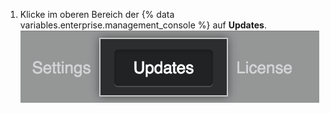 1. Klicke im oberen Bereich der {% data variables.enterprise.management_console %} auf **Updates**. ![Menüpunkt „Updates“](/assets/images/enterprise/management-console/updates_tab.png)
